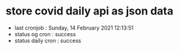 # store covid daily api as json data

- last cronjob : Sunday, 14 February 2021 12:13:51
- status og cron : success
- status daily cron : success
      
      